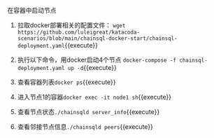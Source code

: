 在容器中启动节点

1. 拉取docker部署相关的配置文件：
`wget https://github.com/luleigreat/katacoda-scenarios/blob/main/chainsql-docker-start/chainsql-deployment.yaml`{{execute}}

2. 执行以下命令，用docker启动4个节点
`docker-compose -f chainsql-deployment.yaml up -d`{{execute}}

3. 查看容器列表`docker ps`{{execute}}

4. 进入节点1的容器`docker exec -it node1 sh`{{execute}}

5. 查看节点状态`./chainsqld server_info`{{execute}}
 
6. 查看邻接节点信息`./chainsqld peers`{{execute}}